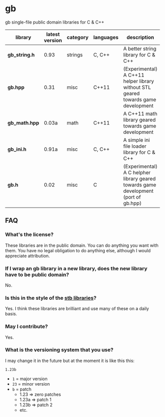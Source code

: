 # gb

gb single-file public domain libraries for C &amp; C++

library         | latest version | category | languages | description
----------------|----------------|----------|-----------|-------------
**gb_string.h** | 0.93           | strings  | C, C++    | A better string library for C & C++
**gb.hpp**      | 0.31           | misc     | C++11     | (Experimental) A C++11 helper library without STL geared towards game development
**gb_math.hpp** | 0.03a          | math     | C++11     | A C++11 math library geared towards game development
**gb_ini.h**    | 0.91a          | misc     | C, C++    | A simple ini file loader library for C & C++
**gb.h**        | 0.02           | misc     | C         | (Experimental) A C helpher library geared towards game development (port of gb.hpp)

## FAQ

### What's the license?

These libraries are in the public domain. You can do anything you want with them. You have no legal obligation to do anything else, although I would appreciate attribution.

### If I wrap an gb library in a new library, does the new library have to be public domain?

No.

### Is this in the style of the [stb libraries](https://github.com/nothings/stb)?

Yes. I think these libraries are brilliant and use many of these on a daily basis.

### May I contribute?

Yes.

### What is the versioning system that you use?

I may change it in the future but at the moment it is like this this:

`1.23b`

* `1`  = major version
* `23` = minor version
* `b`  = patch
	- 1.23 => zero patches
	- 1.23a => patch 1
	- 1.23b => patch 2
	- etc.
